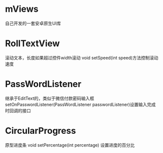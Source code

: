 # mViews
自己开发的一套安卓原生UI库

# RollTextView
滚动文本，长度如果超过控件width滚动
void setSpeed(int speed)方法控制滚动速度

# PassWordListener
继承于EditText的，类似于微信付款密码输入框
setOnPasswordListener(PassWordListener passwordListener)设置输入完成时回调的接口

# CircularProgress
原型进度条
void setPercentage(int percentage)
设置进度的百分比
